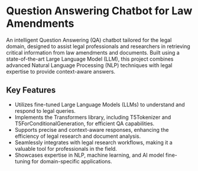 # Question Answering Chatbot for Law Amendments

An intelligent Question Answering (QA) chatbot tailored for the legal domain, designed to assist legal professionals and researchers in retrieving critical information from law amendments and documents. Built using a state-of-the-art Large Language Model (LLM), this project combines advanced Natural Language Processing (NLP) techniques with legal expertise to provide context-aware answers.

## Key Features

- Utilizes fine-tuned Large Language Models (LLMs) to understand and respond to legal queries.
- Implements the Transformers library, including T5Tokenizer and T5ForConditionalGeneration, for efficient QA capabilities.
- Supports precise and context-aware responses, enhancing the efficiency of legal research and document analysis.
- Seamlessly integrates with legal research workflows, making it a valuable tool for professionals in the field.
- Showcases expertise in NLP, machine learning, and AI model fine-tuning for domain-specific applications.
